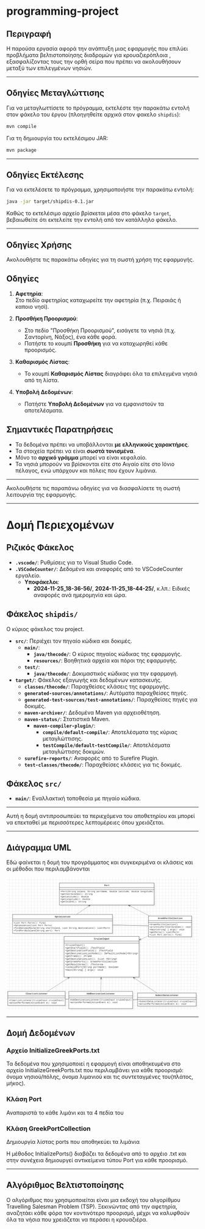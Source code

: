 # programming-project


## Περιγραφή
Η παρούσα εργασία αφορά την ανάπτυξη μιας εφαρμογής που επιλύει προβλήματα βελτιστοποίησης διαδρομών για κρουαζιερόπλοια , εξασφαλίζοντας τους την ορθή σείρα που πρέπει να ακολουθήσουν μεταξύ των επιλεγμένων νησιών.

---

## Οδηγίες Μεταγλώττισης
Για να μεταγλωττίσετε το πρόγραμμα, εκτελέστε την παρακάτω εντολή στον φάκελο του έργου (πλοηγηθείτε αρχικά στον φακελο `shipdis`):

```bash
mvn compile
```

Για τη δημιουργία του εκτελέσιμου JAR:

```bash
mvn package
```

---

## Οδηγίες Εκτέλεσης
Για να εκτελέσετε το πρόγραμμα, χρησιμοποιήστε την παρακάτω εντολή:

```bash
java -jar target/shipdis-0.1.jar
```

Καθώς το εκτελέσιμο αρχείο βρίσκεται μέσα στο φάκελο `target`, βεβαιωθείτε ότι εκτελείτε την εντολή από τον κατάλληλο φάκελο.

---

## Οδηγίες Χρήσης
Ακολουθήστε τις παρακάτω οδηγίες για τη σωστή χρήση της εφαρμογής.

## Οδηγίες
1. **Αφετηρία**:  
   Στο πεδίο αφετηρίας καταχωρείτε την αφετηρία (π.χ. Πειραιάς ή καποιο νησί).

2. **Προσθήκη Προορισμού**:  
   - Στο πεδίο "Προσθήκη Προορισμού", εισάγετε τα νησιά  (π.χ. Σαντορίνη, Νάξος), ένα κάθε φορά.
   - Πατήστε το κουμπί **Προσθήκη** για να καταχωρηθεί κάθε προορισμός.

3. **Καθαρισμός Λίστας**:  
   - Το κουμπί **Καθαρισμός Λίστας** διαγράφει όλα τα επιλεγμένα νησιά από τη λίστα.

4. **Υποβολή Δεδομένων**:  
   - Πατήστε **Υποβολή Δεδομένων** για να εμφανιστούν τα αποτελέσματα.

## Σημαντικές Παρατηρήσεις
- Τα δεδομένα πρέπει να υποβάλλονται **με ελληνικούς χαρακτήρες**.
- Τα στοιχεία πρέπει να είναι **σωστά τονισμένα**.
- Μόνο το **αρχικό γράμμα** μπορεί να είναι κεφαλαίο.
- Τα νησιά μπορούν να βρίσκονται είτε στο Αιγαίο είτε στο Ιόνιο πέλαγος, ενώ υπάρχουν και πόλεις που έχουν λιμάνια.

---

Ακολουθήστε τις παραπάνω οδηγίες για να διασφαλίσετε τη σωστή λειτουργία της εφαρμογής.

---

# Δομή Περιεχομένων

## Ριζικός Φάκελος
- **`.vscode/`**: Ρυθμίσεις για το Visual Studio Code.
- **`.VSCodeCounter/`**: Δεδομένα και αναφορές από το VSCodeCounter εργαλείο.
  - **Υποφάκελοι**:
    - **2024-11-25_18-36-56/**, **2024-11-25_18-44-25/**, κ.λπ.: Ειδικές αναφορές ανά ημερομηνία και ώρα.

## Φάκελος `shipdis/`
Ο κύριος φάκελος του project.
- **`src/`**: Περιέχει τον πηγαίο κώδικα και δοκιμές.
  - **`main/`**:
    - **`java/thecode/`**: Ο κύριος πηγαίος κώδικας της εφαρμογής.
    - **`resources/`**: Βοηθητικά αρχεία και πόροι της εφαρμογής.
  - **`test/`**:
    - **`java/thecode/`**: Δοκιμαστικός κώδικας για την εφαρμογή.
- **`target/`**: Φάκελος εξαγωγής και δεδομένων κατασκευής.
  - **`classes/thecode/`**: Παραχθείσες κλάσεις της εφαρμογής.
  - **`generated-sources/annotations/`**: Αυτόματα παραχθείσες πηγές.
  - **`generated-test-sources/test-annotations/`**: Παραχθείσες πηγές για δοκιμές.
  - **`maven-archiver/`**: Δεδομένα Maven για αρχειοθέτηση.
  - **`maven-status/`**: Στατιστικά Maven.
    - **`maven-compiler-plugin/`**:
      - **`compile/default-compile/`**: Αποτελέσματα της κύριας μεταγλώττισης.
      - **`testCompile/default-testCompile/`**: Αποτελέσματα μεταγλώττισης δοκιμών.
  - **`surefire-reports/`**: Αναφορές από το Surefire Plugin.
  - **`test-classes/thecode/`**: Παραχθείσες κλάσεις για τις δοκιμές.

## Φάκελος `src/`
- **`main/`**: Εναλλακτική τοποθεσία με πηγαίο κώδικα.

---

Αυτή η δομή αντιπροσωπεύει τα περιεχόμενα του αποθετηρίου και μπορεί να επεκταθεί με περισσότερες λεπτομέρειες όπου χρειάζεται.

---
## Διάγραμμα UML 
Εδώ φαίνεται η δομή του προγράμματος και συγκεκριμένα οι κλάσεις και οι μέθοδοι που περιλαμβάνονται

![Αναπαράσταση εικόνας](shipdis/src/main/resources/UMLDIAGR.png)


---

## Δομή Δεδομένων

### Αρχείο InitializeGreekPorts.txt
Τα δεδομένα που χρησιμοποιεί η εφαρμογή είναι αποθηκευμένα στο αρχείο InitializeGreekPorts.txt που περιλαμβάνει για κάθε προορισμό: όνομα νησιού/πόλης, όνομα λιμανιού και τις συντεταγμένες του(πλάτος, μήκος). 

### Κλάση Port
Αναπαριστά το κάθε λιμάνι και τα 4 πεδία του

### Κλάση GreekPortCollection  
Δημιουργία λίστας ports που αποθηκεύει τα λιμάνια

Η μέθοδος InitializePorts() διαβάζει τα δεδομένα από το αρχέιο .txt
και στην συνέχεια δημιουργεί αντικείμενα τύπου Port για κάθε προορισμό.

---

## Αλγόριθμος Βελτιστοποίησης
 
Ο αλγόριθμος που χρησιμοποιείται είναι μια εκδοχή του αλγορίθμου Travelling Salesman Problem (TSP). 
Ξεκινώντας από την αφετηρία, αναζητάει κάθε φόρα τον κοντινότερο προορισμό, μέχρι να καλυφθούν όλα τα νήσια που χρειάζεται να περάσει η κρουαζιέρα.
